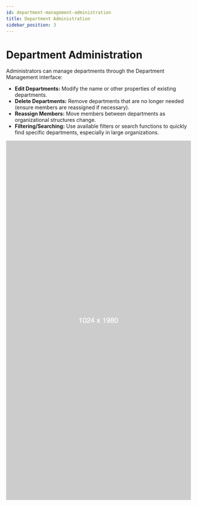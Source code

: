 ```yaml
---
id: department-management-administration
title: Department Administration
sidebar_position: 3
---
```


# Department Administration

Administrators can manage departments through the Department Management interface:

*   **Edit Departments:** Modify the name or other properties of existing departments.
*   **Delete Departments:** Remove departments that are no longer needed (ensure members are reassigned if necessary).
*   **Reassign Members:** Move members between departments as organizational structures change.
*   **Filtering/Searching:** Use available filters or search functions to quickly find specific departments, especially in large organizations.

![Screenshot: Department Administration](/img/add-department.png)
